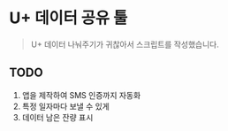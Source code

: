 # U+ 데이터 공유 툴
> U+ 데이터 나눠주기가 귀찮아서 스크립트를 작성했습니다.

## TODO
1. 앱을 제작하여 SMS 인증까지 자동화
2. 특정 일자마다 보낼 수 있게
3. 데이터 남은 잔량 표시
